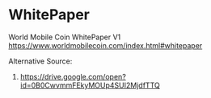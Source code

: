 # WhitePaper
World Mobile Coin WhitePaper V1
https://www.worldmobilecoin.com/index.html#whitepaper

Alternative Source:
1. https://drive.google.com/open?id=0B0CwvmmFEkyMOUp4SUI2MjdfTTQ
